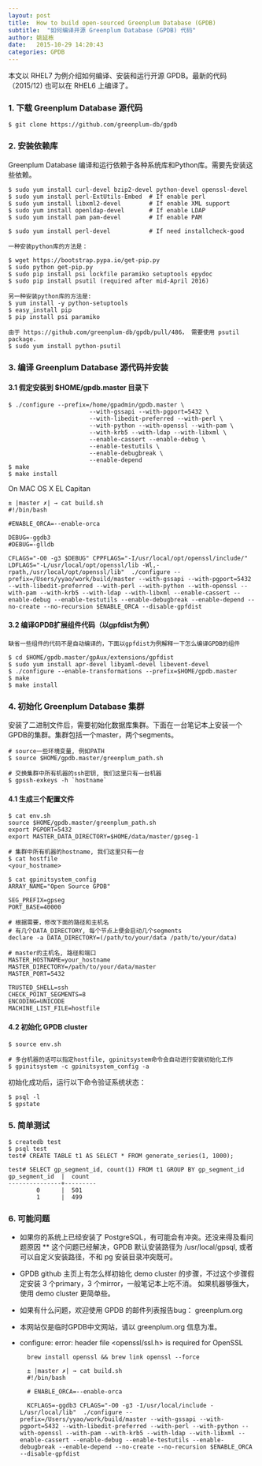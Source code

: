 ```yaml
---
layout: post
title:  How to build open-sourced Greenplum Database (GPDB)
subtitle:  "如何编译开源 Greenplum Database (GPDB) 代码"
author: 姚延栋
date:   2015-10-29 14:20:43
categories: GPDB
---
```


本文以 RHEL7 为例介绍如何编译、安装和运行开源 GPDB。最新的代码（2015/12) 也可以在 RHEL6 上编译了。


### 1. 下载 Greenplum Database 源代码

    $ git clone https://github.com/greenplum-db/gpdb

### 2. 安装依赖库

Greenplum Database 编译和运行依赖于各种系统库和Python库。需要先安装这些依赖。

    $ sudo yum install curl-devel bzip2-devel python-devel openssl-devel
    $ sudo yum install perl-ExtUtils-Embed  # If enable perl
    $ sudo yum install libxml2-devel        # If enable XML support
    $ sudo yum install openldap-devel       # If enable LDAP
    $ sudo yum install pam pam-devel        # If enable PAM

    $ sudo yum install perl-devel           # If need installcheck-good

	一种安装python库的方法是：

    $ wget https://bootstrap.pypa.io/get-pip.py
    $ sudo python get-pip.py
    $ sudo pip install psi lockfile paramiko setuptools epydoc
	$ sudo pip install psutil (required after mid-April 2016)

	另一种安装python库的方法是:
	$ yum install -y python-setuptools
	$ easy_install pip
	$ pip install psi paramiko

    由于 https://github.com/greenplum-db/gpdb/pull/486， 需要使用 psutil package.
	$ sudo yum install python-psutil

### 3. 编译 Greenplum Database 源代码并安装

#### 3.1 假定安装到 $HOME/gpdb.master 目录下

    $ ./configure --prefix=/home/gpadmin/gpdb.master \
						   --with-gssapi --with-pgport=5432 \
						   --with-libedit-preferred --with-perl \
						   --with-python --with-openssl --with-pam \
						   --with-krb5 --with-ldap --with-libxml \
						   --enable-cassert --enable-debug \
						   --enable-testutils \
						   --enable-debugbreak \
						   --enable-depend
    $ make
    $ make install

On MAC OS X EL Capitan

    ± |master ✗| → cat build.sh
    #!/bin/bash

    #ENABLE_ORCA=--enable-orca

    DEBUG=-ggdb3
    #DEBUG=-glldb

    CFLAGS="-O0 -g3 $DEBUG" CPPFLAGS="-I/usr/local/opt/openssl/include/" LDFLAGS="-L/usr/local/opt/openssl/lib -Wl,-rpath,/usr/local/opt/openssl/lib"  ./configure --prefix=/Users/yyao/work/build/master --with-gssapi --with-pgport=5432 --with-libedit-preferred --with-perl --with-python --with-openssl --with-pam --with-krb5 --with-ldap --with-libxml --enable-cassert --enable-debug --enable-testutils --enable-debugbreak --enable-depend --no-create --no-recursion $ENABLE_ORCA --disable-gpfdist

#### 3.2 编译GPDB扩展组件代码（以gpfdist为例）

	缺省一些组件的代码不是自动编译的，下面以gpfdist为例解释一下怎么编译GPDB的组件

	$ cd $HOME/gpdb.master/gpAux/extensions/gpfdist
	$ sudo yum install apr-devel libyaml-devel libevent-devel
	$ ./configure --enable-transformations --prefix=$HOME/gpdb.master
	$ make
	$ make install

### 4. 初始化 Greenplum Database 集群

安装了二进制文件后，需要初始化数据库集群。下面在一台笔记本上安装一个GPDB的集群。集群包括一个master，两个segments。

    # source一些环境变量, 例如PATH
    $ source $HOME/gpdb.master/greenplum_path.sh

    # 交换集群中所有机器的ssh密钥, 我们这里只有一台机器
    $ gpssh-exkeys -h `hostname`

#### 4.1 生成三个配置文件

    $ cat env.sh
    source $HOME/gpdb.master/greenplum_path.sh
    export PGPORT=5432
    export MASTER_DATA_DIRECTORY=$HOME/data/master/gpseg-1

    # 集群中所有机器的hostname, 我们这里只有一台
    $ cat hostfile
    <your_hostname>

    $ cat gpinitsystem_config
    ARRAY_NAME="Open Source GPDB"

    SEG_PREFIX=gpseg
    PORT_BASE=40000

    # 根据需要，修改下面的路径和主机名
    # 有几个DATA_DIRECTORY, 每个节点上便会启动几个segments
    declare -a DATA_DIRECTORY=(/path/to/your/data /path/to/your/data)

    # master的主机名, 路径和端口
    MASTER_HOSTNAME=your_hostname
    MASTER_DIRECTORY=/path/to/your/data/master
    MASTER_PORT=5432

    TRUSTED_SHELL=ssh
    CHECK_POINT_SEGMENTS=8
    ENCODING=UNICODE
    MACHINE_LIST_FILE=hostfile

#### 4.2 初始化 GPDB cluster

    $ source env.sh

    # 多台机器的话可以指定hostfile, gpinitsystem命令会自动进行安装初始化工作
    $ gpinitsystem -c gpinitsystem_config -a

初始化成功后，运行以下命令验证系统状态：

    $ psql -l
    $ gpstate

### 5. 简单测试

    $ createdb test
    $ psql test
    test# CREATE TABLE t1 AS SELECT * FROM generate_series(1, 1000);

    test# SELECT gp_segment_id, count(1) FROM t1 GROUP BY gp_segment_id
    gp_segment_id  |  count
    ---------------+---------
            0      |  501
            1      |  499

### 6. 可能问题

* 如果你的系统上已经安装了 PostgreSQL，有可能会有冲突。还没来得及看问题原因
** 这个问题已经解决，GPDB 默认安装路径为 /usr/local/gpsql, 或者可以自定义安装路径，不和 pg 安装目录冲突既可。
* GPDB github 主页上有怎么样初始化 demo cluster 的步骤，不过这个步骤假定安装 3 个primary，3 个mirror，一般笔记本上吃不消。
如果机器够强大，使用 demo cluster 更简单些。
* 如果有什么问题，欢迎使用 GPDB 的邮件列表报告bug： greenplum.org
* 本网站仅是临时GPDB中文网站，请以 greenplum.org 信息为准。
* configure: error: header file <openssl/ssl.h> is required for OpenSSL

        brew install openssl && brew link openssl --force

        ± |master ✗| → cat build.sh
        #!/bin/bash

        # ENABLE_ORCA=--enable-orca

        KCFLAGS=-ggdb3 CFLAGS="-O0 -g3 -I/usr/local/include -L/usr/local/lib"  ./configure --prefix=/Users/yyao/work/build/master --with-gssapi --with-pgport=5432 --with-libedit-preferred --with-perl --with-python --with-openssl --with-pam --with-krb5 --with-ldap --with-libxml --enable-cassert --enable-debug --enable-testutils --enable-debugbreak --enable-depend --no-create --no-recursion $ENABLE_ORCA --disable-gpfdist

